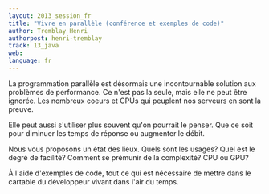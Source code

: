 ```yaml
---
layout: 2013_session_fr
title: "Vivre en parallèle (conférence et exemples de code)"
author: Tremblay Henri
authorpost: henri-tremblay
track: 13_java
web: 
language: fr
---
```


La programmation parallèle est désormais une incontournable solution aux problèmes de performance. Ce n'est pas la seule, mais elle ne peut être ignorée. Les nombreux coeurs et CPUs qui peuplent nos serveurs en sont la preuve.

Elle peut aussi s'utiliser plus souvent qu'on pourrait le penser. Que ce soit pour diminuer les temps de réponse ou augmenter le débit.

Nous vous proposons un état des lieux. Quels sont les usages? Quel est le degré de facilité? Comment se prémunir de la complexité? CPU ou GPU?

À l'aide d'exemples de code, tout ce qui est nécessaire de mettre dans le cartable du développeur vivant dans l'air du temps.

